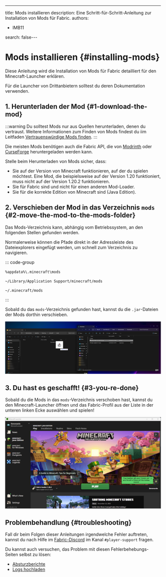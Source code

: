 ---
title: Mods installieren
description: Eine Schritt-für-Schritt-Anleitung zur Installation von Mods für Fabric.
authors:
  - IMB11

search: false---

# Mods installieren {#installing-mods}

Diese Anleitung wird die Installation von Mods für Fabric detailliert für den Minecraft-Launcher erklären.

Für die Launcher von Drittanbietern solltest du deren Dokumentation verwenden.

## 1. Herunterladen der Mod {#1-download-the-mod}

:::warning
Du solltest Mods nur aus Quellen herunterladen, denen du vertraust. Weitere Informationen zum Finden von Mods findest du iim Leitfaden [Vertrauenswürdige Mods finden](./finding-mods).
:::

Die meisten Mods benötigen auch die Fabric API, die von [Modrinth](https://modrinth.com/mod/fabric-api) oder [CurseForge](https://curseforge.com/minecraft/mc-mods/fabric-api) heruntergeladen werden kann.

Stelle beim Herunterladen von Mods sicher, dass:

- Sie auf der Version von Minecraft funktionieren, auf der du spielen möchtest. Eine Mod, die beispielsweise auf der Version 1.20 funktioniert, muss nicht auf der Version 1.20.2 funktionieren.
- Sie für Fabric sind und nicht für einen anderen Mod-Loader.
- Sie für die korrekte Edition von Minecraft sind (Java Edition).

## 2. Verschieben der Mod in das Verzeichnis `mods` {#2-move-the-mod-to-the-mods-folder}

Das Mods-Verzeichnis kann, abhängig vom Betriebssystem, an den folgenden Stellen gefunden werden.

Normalerweise können die Pfade direkt in der Adressleiste des Dateiexplorers eingefügt werden, um schnell zum Verzeichnis zu navigieren.

::: code-group

```:no-line-numbers [Windows]
%appdata%\.minecraft\mods
```

```:no-line-numbers [macOS]
~/Library/Application Support/minecraft/mods
```

```:no-line-numbers [Linux]
~/.minecraft/mods
```

:::

Sobald du das `mods`-Verzeichnis gefunden hast, kannst du die `.jar`-Dateien der Mods dorthin verschieben.

![Installierte Mods im mods-Verzeichnis](/assets/players/installing-mods.png)

## 3. Du hast es geschafft! {#3-you-re-done}

Sobald du die Mods in das `mods`-Verzeichnis verschoben hast, kannst du den Minecraft-Launcher öffnen und das Fabric-Profil aus der Liste in der unteren linken Ecke auswählen und spielen!

![Minecraft-Launcher mit ausgewähltem Fabric-Profil](/assets/players/installing-fabric/launcher-screen.png)

## Problembehandlung {#troubleshooting}

Fall dir beim Folgen dieser Anleitungen irgendwelche Fehler auftreten, kannst du nach Hilfe im [Fabric-Discord](https://discord.gg/v6v4pMv) im Kanal `#player-support` fragen.

Du kannst auch versuchen, das Problem mit diesen Fehlerbehebungs-Seiten selbst zu lösen:

- [Absturzberichte](./troubleshooting/crash-reports)
- [Logs hochladen](./troubleshooting/uploading-logs)
